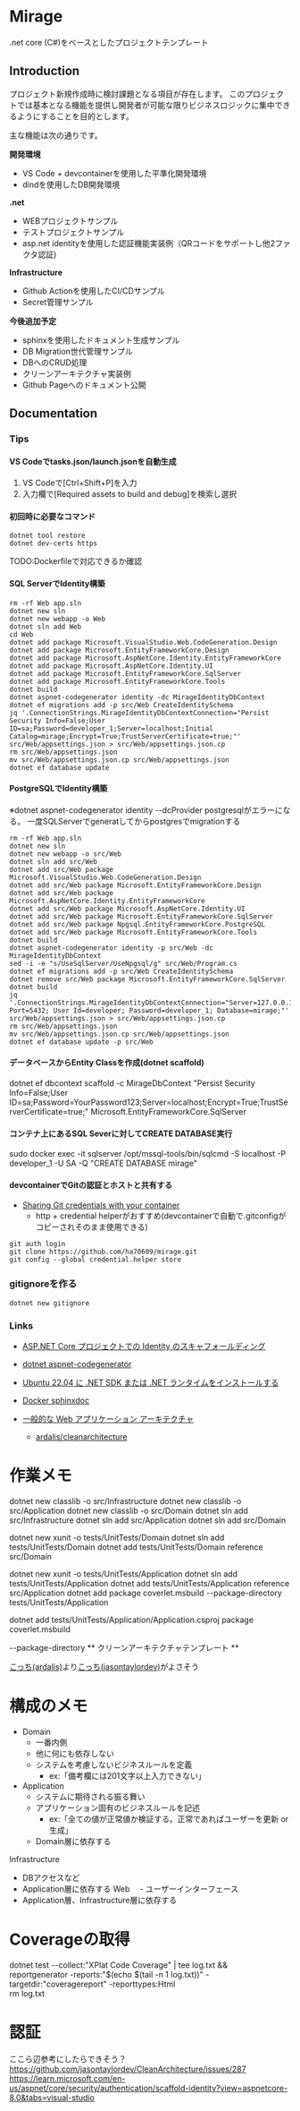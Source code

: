 # Mirage

.net core (C#)をベースとしたプロジェクトテンプレート


## Introduction


プロジェクト新規作成時に検討課題となる項目が存在します。  このプロジェクトでは基本となる機能を提供し開発者が可能な限りビジネスロジックに集中できるようにすることを目的とします。

主な機能は次の通りです。

**開発環境**

- VS Code + devcontainerを使用した平準化開発環境
- dindを使用したDB開発環境

**.net**

- WEBプロジェクトサンプル
- テストプロジェクトサンプル
- asp.net identityを使用した認証機能実装例（QRコードをサポートし他2ファクタ認証)


**Infrastructure**

- Github Actionを使用したCI/CDサンプル
- Secret管理サンプル


**今後追加予定**

- sphinxを使用したドキュメント生成サンプル
- DB Migration世代管理サンプル
- DBへのCRUD処理
- クリーンアーキテクチャ実装例
- Github Pageへのドキュメント公開


 ## Documentation

### Tips

#### VS Codeでtasks.json/launch.jsonを自動生成

1. VS Codeで[Ctrl+Shift+P]を入力
2.  入力欄で[Required assets to build and debug]を検索し選択


#### 初回時に必要なコマンド

```
dotnet tool restore
dotnet dev-certs https
```
TODO:Dockerfileで対応できるか確認


#### SQL ServerでIdentity構築
```
rm -rf Web app.sln
dotnet new sln
dotnet new webapp -o Web
dotnet sln add Web
cd Web
dotnet add package Microsoft.VisualStudio.Web.CodeGeneration.Design
dotnet add package Microsoft.EntityFrameworkCore.Design
dotnet add package Microsoft.AspNetCore.Identity.EntityFrameworkCore
dotnet add package Microsoft.AspNetCore.Identity.UI
dotnet add package Microsoft.EntityFrameworkCore.SqlServer
dotnet add package Microsoft.EntityFrameworkCore.Tools
dotnet build
dotnet aspnet-codegenerator identity -dc MirageIdentityDbContext
dotnet ef migrations add -p src/Web CreateIdentitySchema
jq '.ConnectionStrings.MirageIdentityDbContextConnection="Persist Security Info=False;User ID=sa;Password=developer_1;Server=localhost;Initial Catalog=mirage;Encrypt=True;TrustServerCertificate=true;"' src/Web/appsettings.json > src/Web/appsettings.json.cp
rm src/Web/appsettings.json
mv src/Web/appsettings.json.cp src/Web/appsettings.json
dotnet ef database update 
```

#### PostgreSQLでIdentity構築

※dotnet aspnet-codegenerator identity --dcProvider postgresqlがエラーになる。
一度SQLServerでgeneratしてからpostgresでmigrationする
```
rm -rf Web app.sln
dotnet new sln
dotnet new webapp -o src/Web
dotnet sln add src/Web
dotnet add src/Web package Microsoft.VisualStudio.Web.CodeGeneration.Design
dotnet add src/Web package Microsoft.EntityFrameworkCore.Design
dotnet add src/Web package Microsoft.AspNetCore.Identity.EntityFrameworkCore
dotnet add src/Web package Microsoft.AspNetCore.Identity.UI
dotnet add src/Web package Microsoft.EntityFrameworkCore.SqlServer
dotnet add src/Web package Npgsql.EntityFrameworkCore.PostgreSQL
dotnet add src/Web package Microsoft.EntityFrameworkCore.Tools
dotnet build
dotnet aspnet-codegenerator identity -p src/Web -dc MirageIdentityDbContext
sed -i -e "s/UseSqlServer/UseNpgsql/g" src/Web/Program.cs
dotnet ef migrations add -p src/Web CreateIdentitySchema
dotnet remove src/Web package Microsoft.EntityFrameworkCore.SqlServer
dotnet build
jq '.ConnectionStrings.MirageIdentityDbContextConnection="Server=127.0.0.1; Port=5432; User Id=developer; Password=developer_1; Database=mirage;"' src/Web/appsettings.json > src/Web/appsettings.json.cp
rm src/Web/appsettings.json
mv src/Web/appsettings.json.cp src/Web/appsettings.json
dotnet ef database update -p src/Web
```

#### データベースからEntity Classを作成(dotnet scaffold)

dotnet ef dbcontext scaffold  -c MirageDbContext "Persist Security Info=False;User ID=sa;Password=YourPassword123;Server=localhost;Encrypt=True;TrustServerCertificate=true;" Microsoft.EntityFrameworkCore.SqlServer

 
#### コンテナ上にあるSQL Severに対してCREATE DATABASE実行

sudo docker exec -it sqlserver /opt/mssql-tools/bin/sqlcmd -S localhost -P developer_1 -U SA -Q "CREATE DATABASE mirage"

#### devcontainerでGitの認証とホストと共有する

- [Sharing Git credentials with your container](https://code.visualstudio.com/remote/advancedcontainers/sharing-git-credentials)
  - http + credential helperがおすすめ(devcontainerで自動で.gitconfigがコピーされそのまま使用できる)
```
git auth login
git clone https://github.com/ha70609/mirage.git 
git config --global credential.helper store
```

### gitignoreを作る

```
dotnet new gitignore
```

### Links

- [ASP.NET Core プロジェクトでの Identity のスキャフォールディング](
https://learn.microsoft.com/ja-jp/aspnet/core/security/authentication/scaffold-identity?view=aspnetcore-8.0&tabs=netcore-cli)

- [dotnet aspnet-codegenerator](https://learn.microsoft.com/ja-jp/aspnet/core/fundamentals/tools/dotnet-aspnet-codegenerator?view=aspnetcore-8.0)

- [Ubuntu 22.04 に .NET SDK または .NET ランタイムをインストールする](https://learn.microsoft.com/ja-jp/dotnet/core/install/linux-ubuntu-2204)

- [Docker sphinxdoc](https://hub.docker.com/r/sphinxdoc/sphinx)

- [一般的な Web アプリケーション アーキテクチャ](https://learn.microsoft.com/ja-jp/dotnet/architecture/modern-web-apps-azure/common-web-application-architectures)
  - [ardalis/cleanarchitecture](https://github.com/ardalis/cleanarchitecture)

# 作業メモ
dotnet new classlib -o src/Infrastructure
dotnet new classlib -o src/Application
dotnet new classlib -o src/Domain
dotnet sln add src/Infrastructure
dotnet sln add src/Application
dotnet sln add src/Domain

dotnet new xunit -o tests/UnitTests/Domain
dotnet sln add tests/UnitTests/Domain
dotnet add tests/UnitTests/Domain reference src/Domain

dotnet new xunit -o tests/UnitTests/Application
dotnet sln add tests/UnitTests/Application
dotnet add tests/UnitTests/Application reference src/Application
dotnet add package coverlet.msbuild --package-directory tests/UnitTests/Application 

dotnet add tests/UnitTests/Application/Application.csproj package coverlet.msbuild 

--package-directory
** クリーンアーキテクチャテンプレート **

[こっち(ardalis)](https://github.com/ardalis/cleanarchitecture)より[こっち(jasontaylordev)](https://github.com/jasontaylordev/CleanArchitecture)がよさそう


# 構成のメモ

- Domain
  - 一番内側
  - 他に何にも依存しない
  - システムを考慮しないビジネスルールを定義
    - ex:「備考欄には201文字以上入力できない」
- Application
  - システムに期待される振る舞い
  - アプリケーション固有のビジネスルールを記述
    - ex:「全ての値が正常値か検証する。正常であればユーザーを更新 or 生成」
  - Domain層に依存する

Infrastructure
  - DBアクセスなど
  - Application層に依存する
Web
　- ユーザーインターフェース
  - Application層、Infrastructure層に依存する

# Coverageの取得

dotnet test --collect:"XPlat Code Coverage" | tee log.txt && \
reportgenerator -reports:"$(echo $(tail -n 1 log.txt))" -targetdir:"coveragereport" -reporttypes:Html \
rm log.txt

# 認証

ここら辺参考にしたらできそう？
https://github.com/jasontaylordev/CleanArchitecture/issues/287
https://learn.microsoft.com/en-us/aspnet/core/security/authentication/scaffold-identity?view=aspnetcore-8.0&tabs=visual-studio
